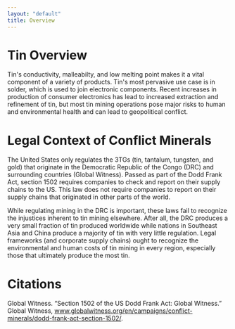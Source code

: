 ```yaml
---
layout: "default"
title: Overview
---
```

# Tin Overview
Tin's conductivity, malleabilty, and low melting point makes it a vital component of a variety of products. Tin's most pervasive use case is in solder, which is used to join electronic components. Recent increases in production of consumer electronics has lead to increased extraction and refinement of tin, but most tin mining operations pose major risks to human and environmental health and can lead to geopolitical conflict.

# Legal Context of Conflict Minerals
The United States only regulates the 3TGs (tin, tantalum, tungsten, and gold) that originate in the Democratic Republic of the Congo (DRC) and surrounding countries (Global Witness). Passed as part of the Dodd Frank Act, section 1502 requires companies to check and report on their supply chains to the US. This law does not require companies to report on their supply chains that originated in other parts of the world.

While regulating mining in the DRC is important, these laws fail to recognize the injustices inherent to tin mining elsewhere. After all, the DRC produces a very small fraction of tin produced worldwide while nations in Southeast Asia and China produce a majority of tin with very little regulation. Legal frameworks (and corporate supply chains) ought to recognize the environmental and human costs of tin mining in every region, especially those that ultimately produce the most tin. 

# Citations

Global Witness. “Section 1502 of the US Dodd Frank Act: Global Witness.” Global Witness, www.globalwitness.org/en/campaigns/conflict-minerals/dodd-frank-act-section-1502/.
